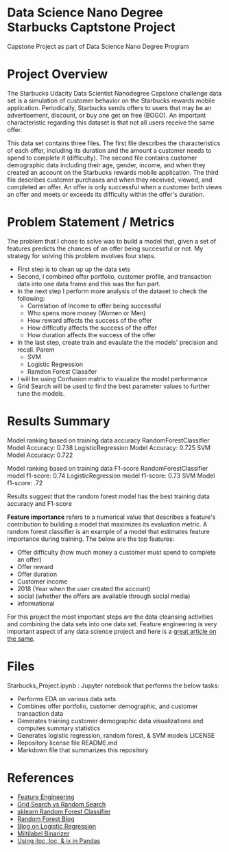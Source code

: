 # Data Science Nano Degree Starbucks Captstone Project
Capstone Project as part of Data Science Nano Degree Program

# Project Overview

The Starbucks Udacity Data Scientist Nanodegree Capstone challenge data set is a simulation of customer behavior on the Starbucks rewards mobile application. Periodically, Starbucks sends offers to users that may be an advertisement, discount, or buy one get on free (BOGO). An important characteristic regarding this dataset is that not all users receive the same offer.

This data set contains three files. The first file describes the characteristics of each offer, including its duration and the amount a customer needs to spend to complete it (difficulty). The second file contains customer demographic data including their age, gender, income, and when they created an account on the Starbucks rewards mobile application. The third file describes customer purchases and when they received, viewed, and completed an offer. An offer is only successful when a customer both views an offer and meets or exceeds its difficulty within the offer's duration.

# Problem Statement / Metrics

The problem that I chose to solve was to build a model that, given a set of features predicts the chances of an offer being successful or not. My strategy for solving this problem involves four steps. 
  - First step is to clean up up the data sets
  - Second, I combined offer portfolio, customer profile, and transaction data into one data frame and this was the fun part. 
  - In the next step I perform more analysis of the dataset to check the following:
    - Correlation of Income to offer being successful
    - Who spens more money (Women or Men)
    - How reward affects the success of the offer
    - How difficutly affects the success of the offer
    - How duration affects the success of the offer
  - In the last step, create train and evaulate the the models' precision and recall. Parem
    - SVM
    - Logistic Regression
    - Ramdon Forest Classifer 
  - I will be using Confusion matrix to visualize the model performance
  - Grid Search will be used to find the best parameter values to further tune the models.
  
# Results Summary
Model ranking based on training data accuracy
RandomForestClassifier Model Accuracy: 0.738
LogisticRegression Model Accuracy: 0.725
SVM Model Accuracy: 0.722

Model ranking based on training data F1-score
RandomForestClassifier model f1-score: 0.74
LogisticRegression model f1-score: 0.73
SVM Model f1-score: .72

Results suggest that the random forest model has the best training data accuracy and F1-score

**Feature importance** refers to a numerical value that describes a feature's contribution to building a model that maximizes its evaluation metric. A random forest classifier is an example of a model that estimates feature importance during training. The below are the top features:

  - Offer difficulty (how much money a customer must spend to complete an offer)
  - Offer reward
  - Offer duration
  - Customer income
  - 2018 (Year when the user created the account)
  - social (whether the offers are available through social media) 
  - informational

For this project the most important steps are the data cleansing activities and combining the data sets into one data set. Feature engineering is very important aspect of any data science project and here is a [great article on the same](https://machinelearningmastery.com/discover-feature-engineering-how-to-engineer-features-and-how-to-get-good-at-it/).

# Files
Starbucks_Project.ipynb : Jupyter notebook that performs the below tasks:
  - Performs EDA on various data sets
  - Combines offer portfolio, customer demographic, and customer transaction data
  - Generates training customer demographic data visualizations and computes summary statistics
  - Generates logistic regression, random forest, & SVM models
LICENSE
  - Repository license file
README.md
  - Markdown file that summarizes this repository

# References
  - [Feature Engineering](https://machinelearningmastery.com/discover-feature-engineering-how-to-engineer-features-and-how-to-get-good-at-it/)  
  - [Grid Search vs Random Search](https://scikit-learn.org/stable/auto_examples/model_selection/plot_randomized_search.html)  
  - [sklearn Random Forest Classifier](https://scikit-learn.org/stable/modules/generated/sklearn.ensemble.RandomForestClassifier.html)  
  - [Random Forest Blog](https://medium.com/machine-learning-101/chapter-5-random-forest-classifier-56dc7425c3e1)  
  - [Blog on Logistic Regression](https://towardsdatascience.com/logistic-regression-detailed-overview-46c4da4303bc)
  - [Miltilabel Binarizer](https://scikit-learn.org/stable/modules/generated/sklearn.preprocessing.MultiLabelBinarizer.html#sklearn.preprocessing.MultiLabelBinarizer)
  - [Using iloc, loc, & ix in Pandas](https://www.shanelynn.ie/select-pandas-dataframe-rows-and-columns-using-iloc-loc-and-ix/)
